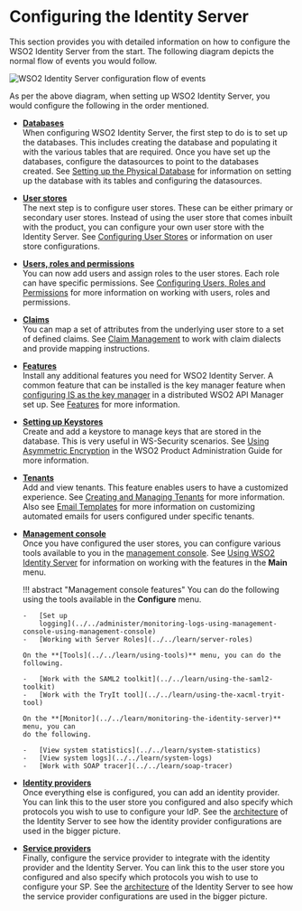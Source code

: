 # Configuring the Identity Server

This section provides you with detailed information on how to configure
the WSO2 Identity Server from the start. The following diagram depicts
the normal flow of events you would follow.

![WSO2 Identity Server configuration flow of events](../assets/img/using-wso2-identity-server/identity-server-configuration-flow-of-events.png)

As per the above diagram, when setting up WSO2 Identity Server, you would
configure the following in the order mentioned.

-   **[Databases](../../administer/working-with-databases)**  
    When configuring WSO2 Identity Server, the first step to do is to
    set up the databases. This includes creating the database and
    populating it with the various tables that are required. Once you
    have set up the databases, configure the datasources to point to the
    databases created. See [Setting up the Physical
    Database](../../administer/setting-up-the-physical-database)
    for information on setting up the database with its tables and
    configuring the datasources.  

-   **[User stores](../../learn/configuring-the-realm)**  
    The next step is to configure user stores. These can be either
    primary or secondary user stores. Instead of using the user store
    that comes inbuilt with the product, you can configure your own user
    store with the Identity Server. See [Configuring User
    Stores](../../learn/configuring-user-stores) or information on user store
    configurations.

-   **[Users, roles and permissions](../../learn/configuring-users-roles-and-permissions)**  
    You can now add users and assign roles to the user stores. Each role
    can have specific permissions. See [Configuring Users, Roles and
    Permissions](../../learn/configuring-users-roles-and-permissions) for more
    information on working with users, roles and permissions.  
      

-   **[Claims](../../learn/claim-management)**  
    You can map a set of attributes from the underlying user store to a
    set of defined claims. See [Claim Management](../../learn/claim-management) to
    work with claim dialects and provide mapping instructions.  
      

-   **[Features](../../admin-guideworking-with-features)**  
    Install any additional features you need for WSO2 Identity Server. A
    common feature that can be installed is the key manager feature when
    [configuring IS as the key
    manager](../../setup/configuring-wso2-identity-server-as-the-key-manager-in-wso2-api-manager)
    in a distributed WSO2 API Manager set up. See
    [Features](../../administer/working-with-features)
    for more information.  

-   **[Setting up Keystores](../../administer/using-asymmetric-encryption)**  
    Create and add a keystore to manage keys that are stored in the
    database. This is very useful in WS-Security scenarios. See [Using
    Asymmetric
    Encryption](../../administer/using-asymmetric-encryption)
    in the WSO2 Product Administration Guide for more information.  

-   **[Tenants](../../learn/creating-and-managing-tenants)**  
    Add and view tenants. This feature enables users to have a
    customized experience. See [Creating and Managing
    Tenants](../../learn/creating-and-managing-tenants) for more information. Also
    see [Email Templates](../../learn/email-templates) for more information on
    customizing automated emails for users configured under specific
    tenants.  

-   **[Management console](../../setup/getting-started-with-the-management-console)**  
    Once you have configured the user stores, you can configure
    various tools available to you in the [management
    console](../../setup/getting-started-with-the-management-console). See [Using
    WSO2 Identity Server](../../learn/using-wso2-identity-server) for information
    on working with the features in the **Main** menu.

    !!! abstract "Management console features" 
        You can do the following using the tools available in the **Configure** menu.

        -   [Set up
            logging](../../administer/monitoring-logs-using-management-console-using-management-console)
        -   [Working with Server Roles](../../learn/server-roles)

        On the **[Tools](../../learn/using-tools)** menu, you can do the following.

        -   [Work with the SAML2 toolkit](../../learn/using-the-saml2-toolkit)
        -   [Work with the TryIt tool](../../learn/using-the-xacml-tryit-tool)

        On the **[Monitor](../../learn/monitoring-the-identity-server)** menu, you can
        do the following.

        -   [View system statistics](../../learn/system-statistics)
        -   [View system logs](../../learn/system-logs)
        -   [Work with SOAP tracer](../../learn/soap-tracer)

-   **[Identity providers](../../learn/adding-and-configuring-an-identity-provider)**  
    Once everything else is configured, you can add an identity
    provider. You can link this to the user store you configured and
    also specify which protocols you wish to use to configure your IdP.
    See the [architecture](../../get-started/architecture) of the Identity Server to see
    how the identity provider configurations are used in the bigger
    picture.  
-   **[Service providers](../../learn/adding-and-configuring-a-service-provider)**  
    Finally, configure the service provider to integrate with the
    identity provider and the Identity Server. You can link this to the
    user store you configured and also specify which protocols you wish
    to use to configure your SP. See the [architecture](../../get-started/architecture)
    of the Identity Server to see how the service provider
    configurations are used in the bigger picture.  
